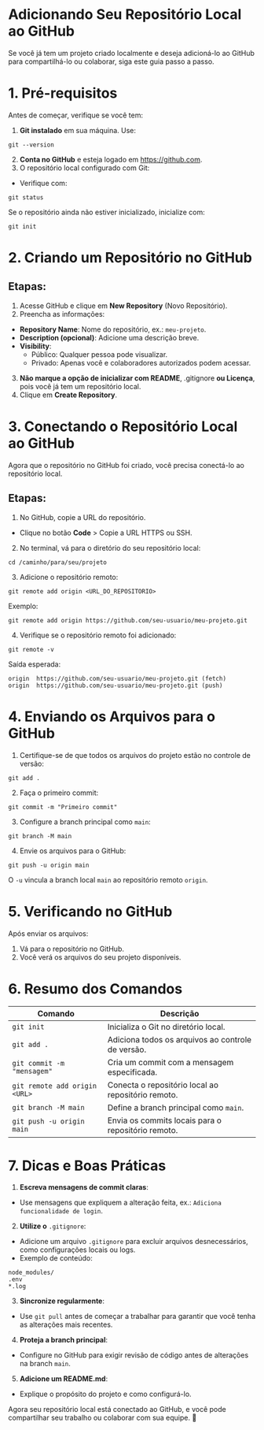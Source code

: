 # Adicionando Seu Repositório Local ao GitHub
Se você já tem um projeto criado localmente e deseja adicioná-lo ao GitHub para compartilhá-lo ou colaborar, siga este guia passo a passo.

# 1. Pré-requisitos
Antes de começar, verifique se você tem:

1. **Git instalado** em sua máquina. Use:
```
git --version
```

2. **Conta no GitHub** e esteja logado em https://github.com.
3. O repositório local configurado com Git:
- Verifique com:
```
git status
```
Se o repositório ainda não estiver inicializado, inicialize com:
```
git init
```
# 2. Criando um Repositório no GitHub
## Etapas:
1. Acesse GitHub e clique em **New Repository** (Novo Repositório).
2. Preencha as informações:
- **Repository Name**: Nome do repositório, ex.: `meu-projeto`.
- **Description (opcional)**: Adicione uma descrição breve.
- **Visibility**:
  - Público: Qualquer pessoa pode visualizar.
  - Privado: Apenas você e colaboradores autorizados podem acessar.
3. **Não marque a opção de inicializar com README**, .gitignore **ou Licença**, pois você já tem um repositório local.
4. Clique em **Create Repository**.

# 3. Conectando o Repositório Local ao GitHub
Agora que o repositório no GitHub foi criado, você precisa conectá-lo ao repositório local.

## Etapas:
1. No GitHub, copie a URL do repositório.
- Clique no botão **Code** > Copie a URL HTTPS ou SSH.

2. No terminal, vá para o diretório do seu repositório local:
```
cd /caminho/para/seu/projeto
```
3. Adicione o repositório remoto:
```
git remote add origin <URL_DO_REPOSITORIO>
```
Exemplo:
```
git remote add origin https://github.com/seu-usuario/meu-projeto.git
```
4. Verifique se o repositório remoto foi adicionado:
```
git remote -v
```
Saída esperada:
```
origin  https://github.com/seu-usuario/meu-projeto.git (fetch)
origin  https://github.com/seu-usuario/meu-projeto.git (push)
```
# 4. Enviando os Arquivos para o GitHub
1. Certifique-se de que todos os arquivos do projeto estão no controle de versão:
```
git add .
```
2. Faça o primeiro commit:
```
git commit -m "Primeiro commit"
```
3. Configure a branch principal como `main`:
```
git branch -M main
```
4. Envie os arquivos para o GitHub:
```
git push -u origin main
```
O `-u` vincula a branch local `main` ao repositório remoto `origin`.

# 5. Verificando no GitHub
Após enviar os arquivos:

1. Vá para o repositório no GitHub.
2. Você verá os arquivos do seu projeto disponíveis.

# 6. Resumo dos Comandos
| Comando                       | Descrição                                          |
| ----------------------------- | -------------------------------------------------- |
| `git init`                    | Inicializa o Git no diretório local.               |
| `git add .`                   | Adiciona todos os arquivos ao controle de versão.  |
| `git commit -m "mensagem"`    | Cria um commit com a mensagem especificada.        |
| `git remote add origin <URL>` | Conecta o repositório local ao repositório remoto. |
| `git branch -M main`          | Define a branch principal como `main`.             |
| `git push -u origin main`     | Envia os commits locais para o repositório remoto. |

# 7. Dicas e Boas Práticas
1. **Escreva mensagens de commit claras**:
- Use mensagens que expliquem a alteração feita, ex.: `Adiciona funcionalidade de login`.

2. **Utilize o** `.gitignore`:
- Adicione um arquivo `.gitignore` para excluir arquivos desnecessários, como configurações locais ou logs.
- Exemplo de conteúdo:
```
node_modules/
.env
*.log
```

3. **Sincronize regularmente**:
- Use `git pull` antes de começar a trabalhar para garantir que você tenha as alterações mais recentes.

4. **Proteja a branch principal**:
- Configure no GitHub para exigir revisão de código antes de alterações na branch `main`.

5. **Adicione um README.md**:
- Explique o propósito do projeto e como configurá-lo.

Agora seu repositório local está conectado ao GitHub, e você pode compartilhar seu trabalho ou colaborar com sua equipe. 🚀